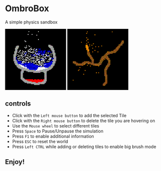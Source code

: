 # OmbroBox
A simple physics sandbox

<div>
  <img src="https://github.com/SudoOmbro/OmbroBox/blob/main/screenshots/img1.png" style=" width:200px ; height:200px"  >
  <img src="https://github.com/SudoOmbro/OmbroBox/blob/main/screenshots/img2.png" style=" width:200px ; height:200px"  >
</div>

## controls
- Click with the `Left mouse button` to add the selected Tile
- Click with the `Right mouse button` to delete the tile you are hovering on
- Use the `Mouse wheel` to select different tiles
- Press `Space` to Pause/Unpause the simulation
- Press `F1` to enable additional information
- Press `ESC` to reset the world
- Press `Left CTRL` while adding or deleting tiles to enable big brush mode

## Enjoy!
